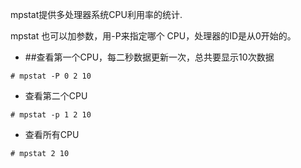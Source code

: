 mpstat提供多处理器系统CPU利用率的统计.

mpstat 也可以加参数，用-P来指定哪个 CPU，处理器的ID是从0开始的。

- ##查看第一个CPU，每二秒数据更新一次，总共要显示10次数据
```
# mpstat -P 0 2 10
```
- 查看第二个CPU
```
# mpstat -p 1 2 10
```
- 查看所有CPU
```
# mpstat 2 10
```